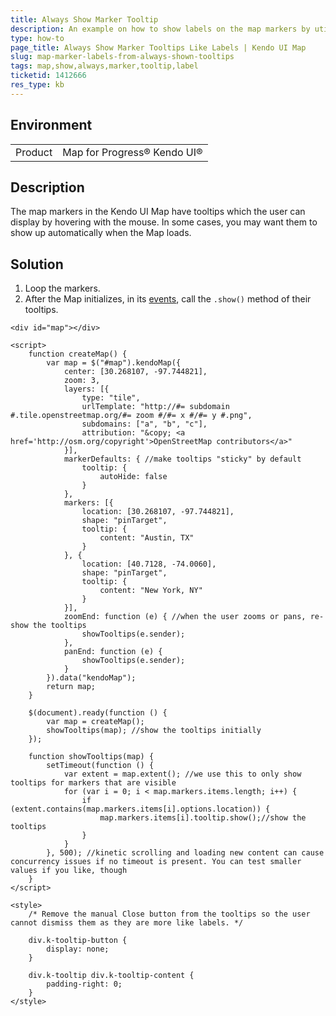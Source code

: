 ```yaml
---
title: Always Show Marker Tooltip
description: An example on how to show labels on the map markers by utilizing their tooltips in the Kendo UI Map.
type: how-to
page_title: Always Show Marker Tooltips Like Labels | Kendo UI Map
slug: map-marker-labels-from-always-shown-tooltips
tags: map,show,always,marker,tooltip,label
ticketid: 1412666
res_type: kb
---
```


## Environment

<table>
    <tbody>
	    <tr>
	    	<td>Product</td>
	    	<td>Map for Progress® Kendo UI®</td>
	    </tr>
    </tbody>
</table>


## Description

The map markers in the Kendo UI Map have tooltips which the user can display by hovering with the mouse. In some cases, you may want them to show up automatically when the Map loads.

## Solution

1. Loop the markers.
1. After the Map initializes, in its [events](https://docs.telerik.com/kendo-ui/api/javascript/dataviz/ui/map#events), call the `.show()` method of their tooltips.

```dojo
<div id="map"></div>

<script>
	function createMap() {
		var map = $("#map").kendoMap({
			center: [30.268107, -97.744821],
			zoom: 3,
			layers: [{
				type: "tile",
				urlTemplate: "http://#= subdomain #.tile.openstreetmap.org/#= zoom #/#= x #/#= y #.png",
				subdomains: ["a", "b", "c"],
				attribution: "&copy; <a href='http://osm.org/copyright'>OpenStreetMap contributors</a>"
			}],
			markerDefaults: { //make tooltips "sticky" by default
				tooltip: {
					autoHide: false
				}
			},
			markers: [{
				location: [30.268107, -97.744821],
				shape: "pinTarget",
				tooltip: {
					content: "Austin, TX"
				}
			}, {
				location: [40.7128, -74.0060],
				shape: "pinTarget",
				tooltip: {
					content: "New York, NY"
				}
			}],
			zoomEnd: function (e) { //when the user zooms or pans, re-show the tooltips
				showTooltips(e.sender);
			},
			panEnd: function (e) {
				showTooltips(e.sender);
			}
		}).data("kendoMap");
		return map;
	}

	$(document).ready(function () {
		var map = createMap();
		showTooltips(map); //show the tooltips initially
	});

	function showTooltips(map) {
		setTimeout(function () {
			var extent = map.extent(); //we use this to only show tooltips for markers that are visible
			for (var i = 0; i < map.markers.items.length; i++) {
				if (extent.contains(map.markers.items[i].options.location)) {
					map.markers.items[i].tooltip.show();//show the tooltips
				}
			}
		}, 500); //kinetic scrolling and loading new content can cause concurrency issues if no timeout is present. You can test smaller values if you like, though
	}
</script>

<style>
	/* Remove the manual Close button from the tooltips so the user cannot dismiss them as they are more like labels. */

	div.k-tooltip-button {
		display: none;
	}

	div.k-tooltip div.k-tooltip-content {
		padding-right: 0;
	}
</style>
```
